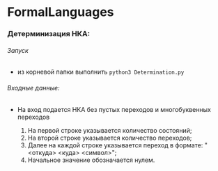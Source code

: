 # FormalLanguages

### Детерминизация НКА:

###### Запуск

- из корневой папки выполнить `python3 Determination.py`

###### Входные данные:

- На вход подается НКА без пустых переходов и многобуквенных переходов

  1. На первой строке указывается количество состояний;
  1. На второй строке указывается количество переходов;
  1. Далее на каждой строке указывается переход в формате: "<откуда> <куда> <символ>";
  1. Начальное значение обозначается нулем. 
